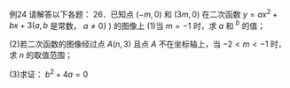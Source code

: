 例24 请解答以下各题： 26．已知点 $\left( - m , 0 \right)$ 和 $\left( 3 m , 0 \right)$ 在二次函数 $y = a x ^ { 2 } + b x + 3 ( a , b$ 是常数， $a \neq 0 \}$ ) 的图像上
(1)当 $m = - 1$ 时，求 $a$ 和 $^ { b }$ 的值；

(2)若二次函数的图像经过点 $A \left( n , 3 \right)$ 且点 $A$ 不在坐标轴上，当 $- 2 < m < - 1$ 时，求 $n$ 的取值范围；

(3)求证： $b ^ { 2 } + 4 a = 0$
